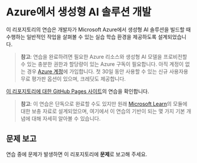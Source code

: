 # Azure에서 생성형 AI 솔루션 개발

이 리포지토리의 연습은 개발자가 Microsoft Azure에서 생성형 AI 솔루션을 빌드할 때 수행하는 일반적인 작업을 살펴볼 수 있는 실습 학습 환경을 제공하도록 설계되었습니다.

> **참고**: 연습을 완료하려면 필요한 Azure 리소스와 생성형 AI 모델을 프로비전할 수 있는 충분한 권한과 할당량이 있는 Azure 구독이 필요합니다. 아직 계정이 없는 경우 [Azure 계정](https://azure.microsoft.com/free)에 가입합니다. 첫 30일 동안 사용할 수 있는 신규 사용자용 무료 평가판 옵션이 있으며, 크레딧도 제공합니다.

[이 리포지토리에 대한 GitHub Pages 사이트](https://go.microsoft.com/fwlink/?linkid=2310724)의 연습을 확인합니다.


> **참고**: 이 연습은 단독으로 완료할 수도 있지만 원래 [Microsoft Learn](https://aka.ms/mslearn-generative-ai)의 모듈에 대한 보충 자료로 설계되었으며, 여기에서 이 연습의 기반이 되는 몇 가지 기본 개념에 대해 자세히 알아볼 수 있습니다.

## 문제 보고

연습 중에 문제가 발생하면 이 리포지토리에 **문제**로 보고해 주세요.
